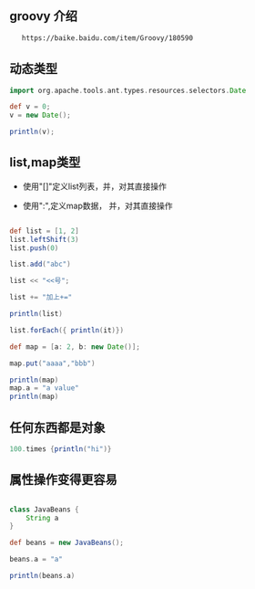 ## groovy 介绍
````html
   https://baike.baidu.com/item/Groovy/180590
```` 

## 动态类型

```groovy
import org.apache.tools.ant.types.resources.selectors.Date

def v = 0;
v = new Date();

println(v);

```

## list,map类型

- 使用"[]"定义list列表，并，对其直接操作

- 使用":",定义map数据， 并，对其直接操作

```groovy

def list = [1, 2]
list.leftShift(3)
list.push(0)

list.add("abc")

list << "<<号";

list += "加上+="

println(list)

list.forEach({ println(it)})

def map = [a: 2, b: new Date()];

map.put("aaaa","bbb")

println(map)
map.a = "a value"
println(map)


```

## 任何东西都是对象


```groovy
100.times {println("hi")}

```

## 属性操作变得更容易

````groovy

class JavaBeans {
    String a
}

def beans = new JavaBeans();

beans.a = "a"

println(beans.a)

````


